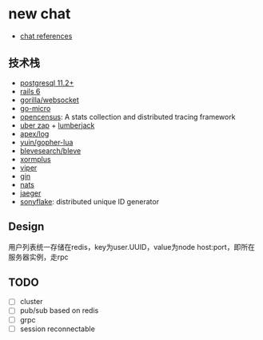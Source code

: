 # new chat

* [chat references](https://github.com/FlowerWrong/erlim/blob/master/api/chat.md#chat-api)

## 技术栈

* [postgresql 11.2+](https://www.postgresql.org/)
* [rails 6](https://rubyonrails.org/)
* [gorilla/websocket](https://github.com/gorilla/websocket)
* [go-micro](https://micro.mu/)
* [opencensus](https://github.com/census-instrumentation/opencensus-go): A stats collection and distributed tracing framework
* [uber zap](https://github.com/uber-go/zap) + [lumberjack](https://github.com/natefinch/lumberjack)
* [apex/log](https://github.com/apex/log)
* [yuin/gopher-lua](https://github.com/yuin/gopher-lua)
* [blevesearch/bleve](https://github.com/blevesearch/bleve)
* [xormplus](https://github.com/xormplus/xorm)
* [viper](https://github.com/spf13/viper)
* [gin](https://github.com/gin-gonic/gin)
* [nats](https://nats.io/documentation/)
* [jaeger](https://github.com/jaegertracing/jaeger)
* [sonyflake](https://github.com/sony/sonyflake): distributed unique ID generator

## Design

用户列表统一存储在redis，key为user.UUID，value为node host:port，即所在服务器实例，走rpc

## TODO

* [ ] cluster
* [ ] pub/sub based on redis
* [ ] grpc
* [ ] session reconnectable
